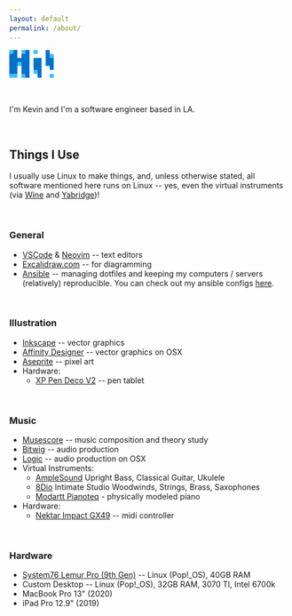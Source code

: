 ```yaml
---
layout: default
permalink: /about/
---
```


<p>
  <img style="max-width: 80px" src="/assets/images/nav/hi.png" />
</p>
<br />

I'm Kevin and I'm a software engineer based in LA.

<br />

## Things I Use

I usually use Linux to make things, and, unless otherwise stated, all software mentioned here runs on Linux -- yes, even the virtual instruments (via [Wine](https://www.winehq.org/) and [Yabridge](https://github.com/robbert-vdh/yabridge))!

<br />

### General
* [VSCode](https://code.visualstudio.com/) & [Neovim](https://neovim.io/) -- text editors
* [Excalidraw.com](https://excalidraw.com/) -- for diagramming
* [Ansible](https://docs.ansible.com/) -- managing dotfiles and keeping my computers / servers (relatively) reproducible.  You can check out my ansible configs [here](https://github.com/heepster/dotfiles).

<br />

### Illustration
* [Inkscape](https://inkscape.org/) -- vector graphics
* [Affinity Designer](https://affinity.serif.com/en-us/) -- vector graphics on OSX
* [Aseprite](https://www.aseprite.org/) -- pixel art
* Hardware:
    * [XP Pen Deco V2](https://www.xp-pen.com/product/461.html) -- pen tablet

<br />

### Music
* [Musescore](https://musescore.org/en) -- music composition and theory study
* [Bitwig](https://inkscape.org/) -- audio production
* [Logic](https://www.apple.com/logic-pro/) -- audio production on OSX
* Virtual Instruments:
    * [AmpleSound](https://www.amplesound.net/) Upright Bass, Classical Guitar, Ukulele
    * [8Dio](https://8dio.com/) Intimate Studio Woodwinds, Strings, Brass, Saxophones
    * [Modartt Pianoteq](https://www.modartt.com/pianoteq) - physically modeled piano
* Hardware:
    * [Nektar Impact GX49](https://nektartech.com/impact-gx49-61/) -- midi controller

<br />

### Hardware
* [System76 Lemur Pro (9th Gen)](https://system76.com/laptops/lemur) -- Linux (Pop!_OS), 40GB RAM
* Custom Desktop -- Linux (Pop!_OS), 32GB RAM, 3070 TI, Intel 6700k
* MacBook Pro 13" (2020)
* iPad Pro 12.9" (2019)
